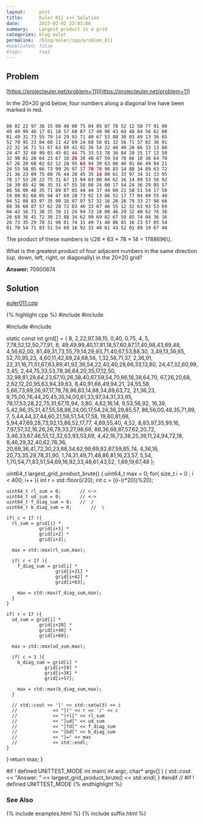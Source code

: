 ```yaml
---
layout:     post
title:      Euler 011 c++ Solution
date:       2015-02-02 23:03:00
summary:    Largest product in a grid
categories: blog euler
permalink:  /blog/euler/cpp/problem_011
#published: false
#tags:      tag1
---
```


## Problem

[https://projecteuler.net/problem=11](https://projecteuler.net/problem=11)

In the 20×20 grid below, four numbers along a diagonal line have been marked in red.

<div class="highlight"><pre><code class="language-text" data-lang="text">
08 02 22 97 38 15 00 40 00 75 04 05 07 78 52 12 50 77 91 08
49 49 99 40 17 81 18 57 60 87 17 40 98 43 69 48 04 56 62 00
81 49 31 73 55 79 14 29 93 71 40 67 53 88 30 03 49 13 36 65
52 70 95 23 04 60 11 42 69 24 68 56 01 32 56 71 37 02 36 91
22 31 16 71 51 67 63 89 41 92 36 54 22 40 40 28 66 33 13 80
24 47 32 60 99 03 45 02 44 75 33 53 78 36 84 20 35 17 12 50
32 98 81 28 64 23 67 10 <span style="color:#ff0000;"><b>26</b></span> 38 40 67 59 54 70 66 18 38 64 70
67 26 20 68 02 62 12 20 95 <span style="color:#ff0000;"><b>63</b></span> 94 39 63 08 40 91 66 49 94 21
24 55 58 05 66 73 99 26 97 17 <span style="color:#ff0000;"><b>78</b></span> 78 96 83 14 88 34 89 63 72
21 36 23 09 75 00 76 44 20 45 35 <span style="color:#ff0000;"><b>14</b></span> 00 61 33 97 34 31 33 95
78 17 53 28 22 75 31 67 15 94 03 80 04 62 16 14 09 53 56 92
16 39 05 42 96 35 31 47 55 58 88 24 00 17 54 24 36 29 85 57
86 56 00 48 35 71 89 07 05 44 44 37 44 60 21 58 51 54 17 58
19 80 81 68 05 94 47 69 28 73 92 13 86 52 17 77 04 89 55 40
04 52 08 83 97 35 99 16 07 97 57 32 16 26 26 79 33 27 98 66
88 36 68 87 57 62 20 72 03 46 33 67 46 55 12 32 63 93 53 69
04 42 16 73 38 25 39 11 24 94 72 18 08 46 29 32 40 62 76 36
20 69 36 41 72 30 23 88 34 62 99 69 82 67 59 85 74 04 36 16
20 73 35 29 78 31 90 01 74 31 49 71 48 86 81 16 23 57 05 54
01 70 54 71 83 51 54 69 16 92 33 48 61 43 52 01 89 19 67 48
</code></pre></div>

The product of these numbers is \\(26 × 63 × 78 × 14 = 1788696\\).

What is the greatest product of four adjacent numbers in the same direction (up, down, left, right, or diagonally) in the 20×20 grid?

**Answer:** 70600674

## Solution

[euler011.cpp](https://github.com/tvarley/euler/blob/master/cpp/src/euler011.cpp)

{% highlight cpp %}
#include <iomanip>
#include <iostream>

#include <cmath>
#include <cstdint>

static const int grid[] =
{
 8, 2,22,97,38,15, 0,40, 0,75, 4, 5, 7,78,52,12,50,77,91, 8,
49,49,99,40,17,81,18,57,60,87,17,40,98,43,69,48, 4,56,62,00,
81,49,31,73,55,79,14,29,93,71,40,67,53,88,30, 3,49,13,36,65,
52,70,95,23, 4,60,11,42,69,24,68,56, 1,32,56,71,37, 2,36,91,
22,31,16,71,51,67,63,89,41,92,36,54,22,40,40,28,66,33,13,80,
24,47,32,60,99, 3,45, 2,44,75,33,53,78,36,84,20,35,17,12,50,
32,98,81,28,64,23,67,10,26,38,40,67,59,54,70,66,18,38,64,70,
67,26,20,68, 2,62,12,20,95,63,94,39,63, 8,40,91,66,49,94,21,
24,55,58, 5,66,73,99,26,97,17,78,78,96,83,14,88,34,89,63,72,
21,36,23, 9,75,00,76,44,20,45,35,14,00,61,33,97,34,31,33,95,
78,17,53,28,22,75,31,67,15,94, 3,80, 4,62,16,14, 9,53,56,92,
16,39, 5,42,96,35,31,47,55,58,88,24,00,17,54,24,36,29,85,57,
86,56,00,48,35,71,89, 7, 5,44,44,37,44,60,21,58,51,54,17,58,
19,80,81,68, 5,94,47,69,28,73,92,13,86,52,17,77, 4,89,55,40,
 4,52, 8,83,97,35,99,16, 7,97,57,32,16,26,26,79,33,27,98,66,
88,36,68,87,57,62,20,72, 3,46,33,67,46,55,12,32,63,93,53,69,
 4,42,16,73,38,25,39,11,24,94,72,18, 8,46,29,32,40,62,76,36,
20,69,36,41,72,30,23,88,34,62,99,69,82,67,59,85,74, 4,36,16,
20,73,35,29,78,31,90, 1,74,31,49,71,48,86,81,16,23,57, 5,54,
 1,70,54,71,83,51,54,69,16,92,33,48,61,43,52, 1,89,19,67,48
};

uint64_t largest_grid_product_brute()
{
  uint64_t max = 0;
  for( size_t i = 0 ; i < 400; i++ ){
    int r = std::floor(i/20);
    int c = ((i-(r*20))%20);

    uint64_t rl_sum = 0;       // <->
    uint64_t ud_sum = 0;       // <->
    uint64_t f_diag_sum = 0;   //  /
    uint64_t b_diag_sum = 0;       //  \

    if( c < 17 ){
      rl_sum = grid[i] *
                grid[i+1] *
                grid[i+2] *
                grid[i+3];

      max = std::max(rl_sum,max);

      if( r < 17 ){
        f_diag_sum = grid[i] *
                      grid[i+21] *
                      grid[i+42] *
                      grid[i+63];

        max = std::max(f_diag_sum,max);
      }
    }

    if( r < 17 ){
      ud_sum = grid[i] *
                grid[i+20] *
                grid[i+40] *
                grid[i+60];

      max = std::max(ud_sum,max);

      if( c > 3 ){
        b_diag_sum = grid[i] *
                  grid[i+19] *
                  grid[i+38] *
                  grid[i+57];

        max = std::max(b_diag_sum,max);
      }

      // std::cout << '[' << std::setw(3) << i
      //             << "](" << r << '/' << c
      //             << ")rl[" << rl_sum
      //             << "]ud[" << ud_sum
      //             << "]fd[" << f_diag_sum
      //             << "]bd[" << b_diag_sum
      //             << "]=" << max
      //             << std::endl;
    }
  }
  return max;
}

#if ! defined UNITTEST_MODE
int main( int argc, char* argv[] )
{
  std::cout << "Answer: " << largest_grid_product_brute() << std::endl;
}
#endif // #if ! defined UNITTEST_MODE
{% endhighlight %}

### See Also
{% include examples.html %}
{% include suffix.html %}
